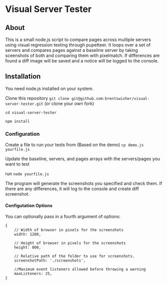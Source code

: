 # Visual Server Tester
## About
This is a small node.js script to compare pages across multiple servers using visual regression testing through pupetteer. It loops over a set of servers and compares pages against a baseline server by taking sceenshots of both and comparing them with pixelmatch. If differences are found a diff image will be saved and a notice will be logged to the console.

## Installation
You need node.js installed on your system.

Clone this repository `git clone git@github.com:brentswisher/visual-server-tester.git` (or clone your own fork)

`cd visual-server-tester`

`npm install`

### Configuration
Create a file to run your tests from (Based on the demo) `cp demo.js yourfile.js`

Update the baseline, servers, and pages arrays with the servers/pages you want to test

run `node yourfile.js`

The program will generate the screenshots you specified and check them. If there are any differences, it will log to the console and create diff screenshot.

#### Configutation Options
You can optionally pass in a fourth argument of options:

	{
		// Width of browser in pixels for the screenshots
		width: 1280,

		// Height of browser in pixels for the screenshots
		height: 800,

		// Relative path of the folder to use for screenshots.
		screenshotPath: './screenshots',

		//Maximum event listeners allowed before throwing a warning
		maxListeners: 25,
	}

